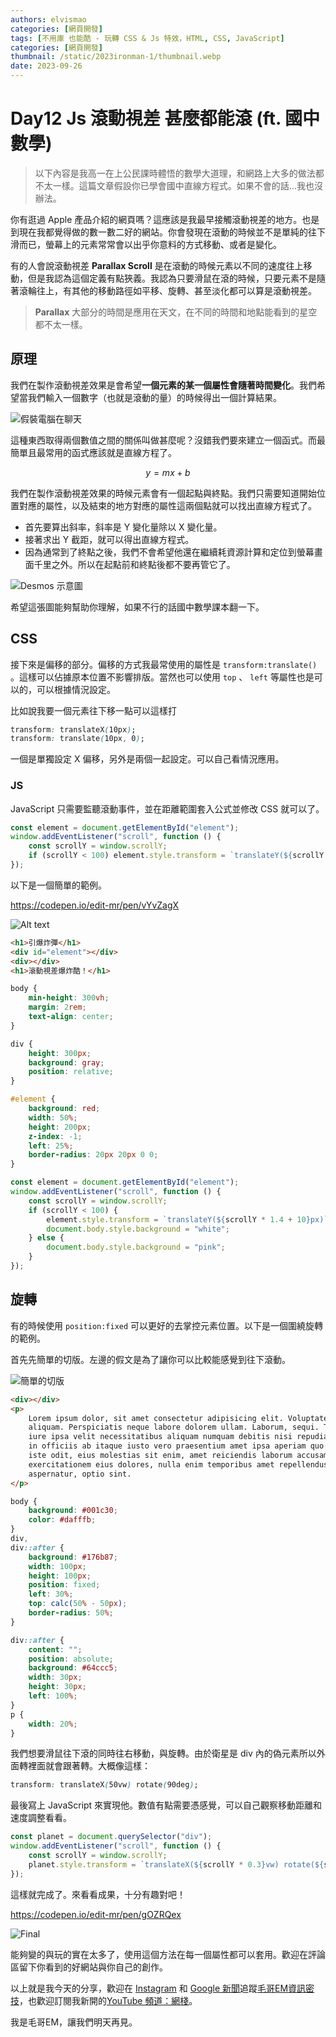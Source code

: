 ```yaml
---
authors: elvismao
categories: [網頁開發]
tags: [不用庫 也能酷 - 玩轉 CSS & Js 特效，HTML, CSS, JavaScript]
categories: [網頁開發]
thumbnail: /static/2023ironman-1/thumbnail.webp
date: 2023-09-26
---
```


# Day12 Js 滾動視差 甚麼都能滾 (ft. 國中數學)

> 以下內容是我高一在上公民課時體悟的數學大道理，和網路上大多的做法都不太一樣。這篇文章假設你已學會國中直線方程式。如果不會的話…我也沒辦法。

你有逛過 Apple 產品介紹的網頁嗎？這應該是我最早接觸滾動視差的地方。也是到現在我都覺得做的數一數二好的網站。你會發現在滾動的時候並不是單純的往下滑而已，螢幕上的元素常常會以出乎你意料的方式移動、或者是變化。

有的人會說滾動視差 **Parallax Scroll** 是在滾動的時候元素以不同的速度往上移動，但是我認為這個定義有點狹義。我認為只要滑鼠在滾的時候，只要元素不是隨著滾輪往上，有其他的移動路徑如平移、旋轉、甚至淡化都可以算是滾動視差。

> **Parallax** 大部分的時間是應用在天文，在不同的時間和地點能看到的星空都不太一樣。

## 原理

我們在製作滾動視差效果是會希望**一個元素的某一個屬性會隨著時間變化**。我們希望當我們輸入一個數字（也就是滾動的量）的時候得出一個計算結果。

![假裝電腦在聊天](chat.webp)

這種東西取得兩個數值之間的關係叫做甚麼呢？沒錯我們要來建立一個函式。而最簡單且最常用的函式應該就是直線方程了。

$$
y=mx+b
$$

我們在製作滾動視差效果的時候元素會有一個起點與終點。我們只需要知道開始位置對應的屬性，以及結束的地方對應的屬性這兩個點就可以找出直線方程式了。

- 首先要算出斜率，斜率是 Y 變化量除以 X 變化量。
- 接著求出 Y 截距，就可以得出直線方程式。
- 因為通常到了終點之後，我們不會希望他還在繼續耗資源計算和定位到螢幕畫面千里之外。所以在起點前和終點後都不要再管它了。

![Desmos 示意圖](desmos.png)

希望這張圖能夠幫助你理解，如果不行的話國中數學課本翻一下。

## CSS

接下來是偏移的部分。偏移的方式我最常使用的屬性是 `transform:translate()` 。這樣可以佔據原本位置不影響排版。當然也可以使用 `top` 、 `left` 等屬性也是可以的，可以根據情況設定。

比如說我要一個元素往下移一點可以這樣打

```css
transform: translateX(10px);
transform: translate(10px, 0);
```

一個是單獨設定 X 偏移，另外是兩個一起設定。可以自己看情況應用。

### JS

JavaScript 只需要監聽滾動事件，並在距離範圍套入公式並修改 CSS 就可以了。

```js
const element = document.getElementById("element");
window.addEventListener("scroll", function () {
	const scrollY = window.scrollY;
	if (scrollY < 100) element.style.transform = `translateY(${scrollY * 1.4 + 10}px)`;
});
```

以下是一個簡單的範例。

https://codepen.io/edit-mr/pen/vYvZagX

![Alt text](boom.gif)

```html
<h1>引爆炸彈</h1>
<div id="element"></div>
<div></div>
<h1>滾動視差爆炸酷！</h1>
```

```css
body {
	min-height: 300vh;
	margin: 2rem;
	text-align: center;
}

div {
	height: 300px;
	background: gray;
	position: relative;
}

#element {
	background: red;
	width: 50%;
	height: 200px;
	z-index: -1;
	left: 25%;
	border-radius: 20px 20px 0 0;
}
```

```js
const element = document.getElementById("element");
window.addEventListener("scroll", function () {
	const scrollY = window.scrollY;
	if (scrollY < 100) {
		element.style.transform = `translateY(${scrollY * 1.4 + 10}px)`;
		document.body.style.background = "white";
	} else {
		document.body.style.background = "pink";
	}
});
```

## 旋轉

有的時候使用 `position:fixed` 可以更好的去掌控元素位置。以下是一個圍繞旋轉的範例。

首先先簡單的切版。左邊的假文是為了讓你可以比較能感覺到往下滾動。

![簡單的切版](layout.webp)

```html
<div></div>
<p>
	Lorem ipsum dolor, sit amet consectetur adipisicing elit. Voluptatem laborum esse adipisci aperiam obcaecati veniam, facilis iste, cupiditate corrupti, ad alias voluptatibus veritatis quae
	aliquam. Perspiciatis neque labore dolorem ullam. Laborum, sequi. Tenetur aspernatur amet maiores sit possimus, nihil doloremque consequuntur! Neque, suscipit laborum! Accusamus, sint perspiciatis
	iure ipsa velit necessitatibus aliquam numquam debitis nisi repudiandae nemo laborum exercitationem distinctio? Voluptatum deleniti quasi corrupti consequuntur, iure unde dicta pariatur blanditiis
	in officiis ab itaque iusto vero praesentium amet ipsa aperiam quo eligendi corporis nulla minus numquam veritatis rem! Nemo, fuga? Quos nulla quae numquam tempore perferendis tenetur, sequi magni
	iste odit, eius molestias sit enim, amet reiciendis laborum accusamus facere voluptatem! Delectus sit quia libero amet sint! Temporibus, fugiat distinctio! Ipsam, ullam placeat? Corporis
	exercitationem eius dolores, nulla enim temporibus amet repellendus accusantium suscipit esse non qui similique. Laboriosam sunt sapiente voluptate nihil voluptates rerum facilis itaque
	aspernatur, optio sint.
</p>
```

```css
body {
	background: #001c30;
	color: #dafffb;
}
div,
div::after {
	background: #176b87;
	width: 100px;
	height: 100px;
	position: fixed;
	left: 30%;
	top: calc(50% - 50px);
	border-radius: 50%;
}

div::after {
	content: "";
	position: absolute;
	background: #64ccc5;
	width: 30px;
	height: 30px;
	left: 100%;
}
p {
	width: 20%;
}
```

我們想要滑鼠往下滾的同時往右移動，與旋轉。由於衛星是 div 內的偽元素所以外面轉裡面就會跟著轉。大概像這樣：

```css
transform: translateX(50vw) rotate(90deg);
```

最後寫上 JavaScript 來實現他。數值有點需要憑感覺，可以自己觀察移動距離和速度調整看看。

```js
const planet = document.querySelector("div");
window.addEventListener("scroll", function () {
	const scrollY = window.scrollY;
	planet.style.transform = `translateX(${scrollY * 0.3}vw) rotate(${scrollY * 3}deg)`;
});
```

這樣就完成了。來看看成果，十分有趣對吧！

https://codepen.io/edit-mr/pen/gOZRQex

![Final](spin.gif)

能夠變的與玩的實在太多了，使用這個方法在每一個屬性都可以套用。歡迎在評論區留下你看到的好網站與你自己的創作。

以上就是我今天的分享，歡迎在 [Instagram](https://www.instagram.com/emtech.cc) 和 [Google 新聞](https://news.google.com/publications/CAAqBwgKMKXLvgswsubVAw?ceid=TW:zh-Hant&oc=3)追蹤[毛哥EM資訊密技](https://emtech.cc/)，也歡迎訂閱我新開的[YouTube 頻道：網棧](https://www.youtube.com/@webpallet)。

我是毛哥EM，讓我們明天再見。
